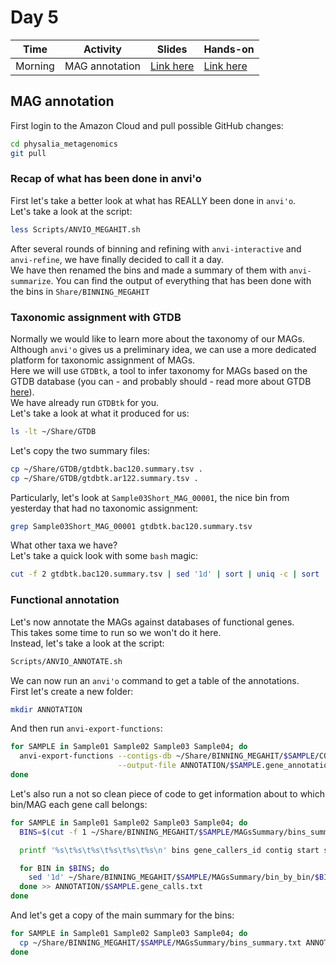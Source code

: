 # Day 5

| Time      | Activity            | Slides                               | Hands-on                          |
|-----------|---------------------|--------------------------------------|-----------------------------------|
| Morning   | MAG annotation      | [Link here](MAG-annotation.pdf)      | [Link here](#MAG-annotation)      |

## MAG annotation

First login to the Amazon Cloud and pull possible GitHub changes:

```bash
cd physalia_metagenomics
git pull
```

### Recap of what has been done in anvi'o
First let's take a better look at what has REALLY been done in `anvi'o`.  
Let's take a look at the script:

```bash
less Scripts/ANVIO_MEGAHIT.sh
```

After several rounds of binning and refining with `anvi-interactive` and `anvi-refine`, we have finally decided to call it a day.  
We have then renamed the bins and made a summary of them with `anvi-summarize`.
You can find the output of everything that has been done with the bins in `Share/BINNING_MEGAHIT`

### Taxonomic assignment with GTDB
Normally we would like to learn more about the taxonomy of our MAGs.  
Although `anvi'o` gives us a preliminary idea, we can use a more dedicated platform for taxonomic assignment of MAGs.  
Here we will use `GTDBtk`, a tool to infer taxonomy for MAGs based on the GTDB database (you can - and probably should - read more about GTDB [here](https://gtdb.ecogenomic.org/)).  
We have already run `GTDBtk` for you.  
Let's take a look at what it produced for us:

```bash
ls -lt ~/Share/GTDB
```

Let's copy the two summary files:

```bash
cp ~/Share/GTDB/gtdbtk.bac120.summary.tsv .
cp ~/Share/GTDB/gtdbtk.ar122.summary.tsv .
```

Particularly, let's look at `Sample03Short_MAG_00001`, the nice bin from yesterday that had no taxonomic assignment:

```bash
grep Sample03Short_MAG_00001 gtdbtk.bac120.summary.tsv
```

What other taxa we have?  
Let's take a quick look with some `bash` magic:

```bash
cut -f 2 gtdbtk.bac120.summary.tsv | sed '1d' | sort | uniq -c | sort
```

### Functional annotation
Let's now annotate the MAGs against databases of functional genes.  
This takes some time to run so we won't do it here.  
Instead, let's take a look at the script:

```bash
Scripts/ANVIO_ANNOTATE.sh
```

We can now run an `anvi'o` command to get a table of the annotations.  
First let's create a new folder:

```bash
mkdir ANNOTATION
```

And then run `anvi-export-functions`:

```bash
for SAMPLE in Sample01 Sample02 Sample03 Sample04; do
  anvi-export-functions --contigs-db ~/Share/BINNING_MEGAHIT/$SAMPLE/CONTIGS.db \
                        --output-file ANNOTATION/$SAMPLE.gene_annotation.txt
done
```

Let's also run a not so clean piece of code to get information about to which bin/MAG each gene call belongs:

```bash
for SAMPLE in Sample01 Sample02 Sample03 Sample04; do
  BINS=$(cut -f 1 ~/Share/BINNING_MEGAHIT/$SAMPLE/MAGsSummary/bins_summary.txt | sed '1d')

  printf '%s\t%s\t%s\t%s\t%s\t%s\n' bins gene_callers_id contig start stop direction > ANNOTATION/$SAMPLE.gene_calls.txt

  for BIN in $BINS; do
    sed '1d' ~/Share/BINNING_MEGAHIT/$SAMPLE/MAGsSummary/bin_by_bin/$BIN/$BIN-gene_calls.txt | awk -F '\t' -v BIN=$BIN -v OFS='\t' '{print BIN, $1, $2, $3, $4, $5}'
  done >> ANNOTATION/$SAMPLE.gene_calls.txt
done
```

And let's get a copy of the main summary for the bins:

```bash
for SAMPLE in Sample01 Sample02 Sample03 Sample04; do
  cp ~/Share/BINNING_MEGAHIT/$SAMPLE/MAGsSummary/bins_summary.txt ANNOTATION/$SAMPLE.bins_summary.txt
done
```
